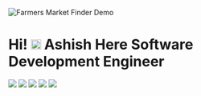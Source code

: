 ![Farmers Market Finder Demo](https://yadavashishdhirendra.github.io/Testing-Data.github.io/IMG/ezgif.com-gif-maker.gif)

# Hi! <img src="https://raw.githubusercontent.com/MartinHeinz/MartinHeinz/master/wave.gif" width="20px" height="20px"> Ashish Here Software Development Engineer

![](https://img.shields.io/badge/HTML-CSS-informational?style=flat&logo=<LOGO_NAME>&logoColor=blue&color=red)
![](https://img.shields.io/badge/Javascript-Jquery-informational?style=flat&logo=<LOGO_NAME>&logoColor=blue&color=red)
![](https://img.shields.io/badge/PHP-MySQL-informational?style=flat&logo=<LOGO_NAME>&logoColor=blue&color=red)
![](https://img.shields.io/badge/React_JS-Mern_Stack-informational?style=flat&logo=<LOGO_NAME>&logoColor=blue&color=red)
![](https://img.shields.io/badge/UI_UX_Designer-Figma-informational?style=flat&logo=<LOGO_NAME>&logoColor=blue&color=red)







